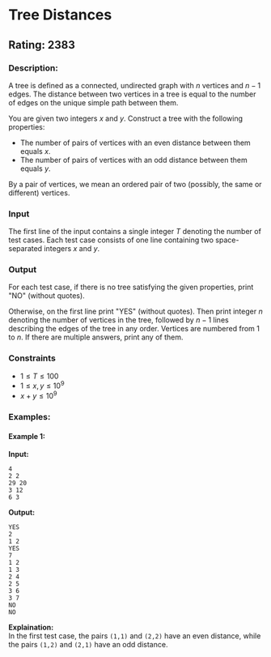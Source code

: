 # Tree Distances
## Rating: 2383
### Description:
A tree is defined as a connected, undirected graph with $n$ vertices and $n - 1$ edges. The distance between two vertices in a tree is equal to the number of edges on the unique simple path between them.

You are given two integers $x$ and $y$. Construct a tree with the following properties:

*   The number of pairs of vertices with an even distance between them equals $x$.
*   The number of pairs of vertices with an odd distance between them equals $y$.

By a pair of vertices, we mean an ordered pair of two (possibly, the same or different) vertices.

### Input

The first line of the input contains a single integer $T$ denoting the number of test cases. Each test case consists of one line containing two space-separated integers $x$ and $y$.

### Output

For each test case, if there is no tree satisfying the given properties, print "NO" (without quotes).

Otherwise, on the first line print "YES" (without quotes). Then print integer $n$ denoting the number of vertices in the tree, followed by $n - 1$ lines describing the edges of the tree in any order. Vertices are numbered from $1$ to $n$. If there are multiple answers, print any of them.

### Constraints
- $1 \le T \le 100$
- $1 \le x, y \le 10^9$
- $x+y \le 10^9$

### Examples:
#### Example 1:
**Input:**
```
4
2 2
29 20
3 12
6 3
```
**Output:**
```
YES
2
1 2
YES
7
1 2
1 3
2 4
2 5
3 6
3 7
NO
NO
```
**Explaination:**  
In the first test case, the pairs 
`(1,1)` and 
`(2,2)` have an even distance, while the pairs 
`(1,2)` and 
`(2,1)` have an odd distance.